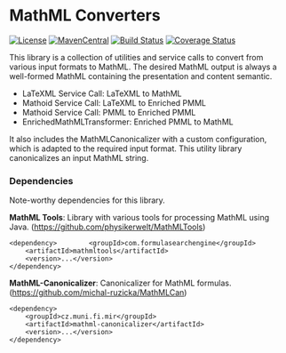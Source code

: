 # MathML Converters

[![License](http://img.shields.io/:license-apache-blue.svg)](http://www.apache.org/licenses/LICENSE-2.0.html)
[![MavenCentral](https://maven-badges.herokuapp.com/maven-central/com.formulasearchengine/MathMLConverters/badge.svg)](https://maven-badges.herokuapp.com/maven-central/com.formulasearchengine/mathmlconverters/)
[![Build Status](https://travis-ci.org/ag-gipp/MathMLConverters.svg?branch=master)](https://travis-ci.org/ag-gipp/MathMLConverters)
[![Coverage Status](https://coveralls.io/repos/github/ag-gipp/MathMLConverters/badge.svg)](https://coveralls.io/github/ag-gipp/MathMLConverters)

This library is a collection of utilities and service calls to convert from various input formats to MathML.
The desired MathML output is always a well-formed MathML containing the presentation and content semantic. 

  * LaTeXML Service Call: LaTeXML to MathML
  * Mathoid Service Call: LaTeXML to Enriched PMML
  * Mathoid Service Call: PMML to Enriched PMML
  * EnrichedMathMLTransformer: Enriched PMML to MathML

It also includes the MathMLCanonicalizer with a custom configuration, which is adapted
to the required input format. This utility library canonicalizes an input MathML string.

### Dependencies ###

Note-worthy dependencies for this library.

**MathML Tools**: Library with various tools for processing MathML using Java. (https://github.com/physikerwelt/MathMLTools)

    <dependency>        <groupId>com.formulasearchengine</groupId>
        <artifactId>mathmltools</artifactId>
        <version>...</version>
    </dependency>

**MathML-Canonicalizer**: Canonicalizer for MathML formulas. (https://github.com/michal-ruzicka/MathMLCan)

    <dependency>
        <groupId>cz.muni.fi.mir</groupId>
        <artifactId>mathml-canonicalizer</artifactId>
        <version>...</version>
    </dependency>
